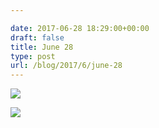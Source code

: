 ```yaml
---

date: 2017-06-28 18:29:00+00:00
draft: false
title: June 28
type: post
url: /blog/2017/6/june-28
---
```




  
![](/images/2017-06-28-20176june-28/IMG_1501.jpg)

  

  
![](/images/2017-06-28-20176june-28/IMG_1503.jpg)

  



